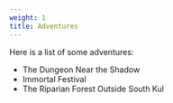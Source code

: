 ```yaml
---
weight: 1
title: Adventures
---
```

Here is a list of some adventures:

- The Dungeon Near the Shadow
- Immortal Festival
- The Riparian Forest Outside South Kul

